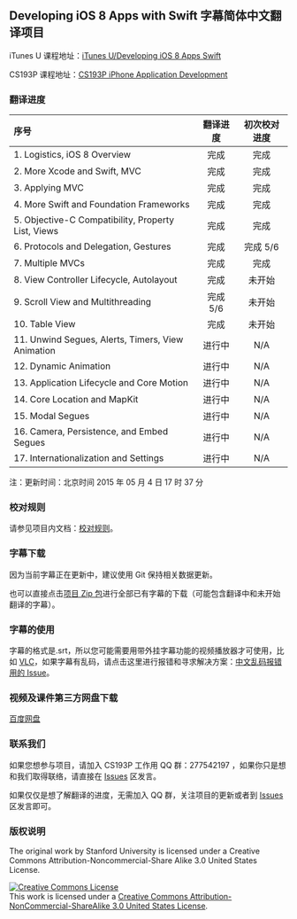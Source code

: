 Developing iOS 8 Apps with Swift 字幕简体中文翻译项目
---

iTunes U 课程地址：[iTunes U/Developing iOS 8 Apps Swift](https://itunes.apple.com/us/course/developing-ios-8-apps-swift/id961180099)

CS193P 课程地址：[CS193P iPhone Application Development](http://web.stanford.edu/class/cs193p/cgi-bin/drupal/)

### 翻译进度

序号 | 翻译进度 | 初次校对进度
:----------- | :-----------: | :-----------:
1. Logistics, iOS 8 Overview | 完成 | 完成
2. More Xcode and Swift, MVC | 完成 | 完成
3. Applying MVC | 完成 | 完成
4. More Swift and Foundation Frameworks | 完成 | 完成 
5. Objective-C Compatibility, Property List, Views | 完成 | 完成 
6. Protocols and Delegation, Gestures | 完成 | 完成 5/6
7. Multiple MVCs | 完成 | 完成
8. View Controller Lifecycle, Autolayout | 完成 | 未开始
9. Scroll View and Multithreading | 完成 5/6 | 未开始
10. Table View| 完成 | 未开始
11. Unwind Segues, Alerts, Timers, View Animation | 进行中 | N/A
12. Dynamic Animation | 进行中 | N/A
13. Application Lifecycle and Core Motion | 进行中 | N/A
14. Core Location and MapKit | 进行中 | N/A
15. Modal Segues | 进行中 | N/A
16. Camera, Persistence, and Embed Segues | 进行中 | N/A
17. Internationalization and Settings | 进行中 | N/A

注：更新时间：北京时间 2015 年 05 月 4 日 17 时 37 分

### 校对规则

请参见项目内文档：[校对规则](./proofread-rules.md)。

### 字幕下载

因为当前字幕正在更新中，建议使用 Git 保持相关数据更新。

也可以直接点击[项目 Zip 包](https://github.com/x140yu/Developing_iOS_8_Apps_With_Swift/archive/master.zip)进行全部已有字幕的下载（可能包含翻译中和未开始翻译的字幕）。

### 字幕的使用

字幕的格式是.srt，所以您可能需要用带外挂字幕功能的视频播放器才可使用，比如 [VLC](http://www.videolan.org/vlc/index.html)，如果字幕有乱码，请点击这里进行报错和寻求解决方案：[中文乱码报错用的 Issue](https://github.com/x140yu/Developing_iOS_8_Apps_With_Swift/issues/131)。

### 视频及课件第三方网盘下载

[百度网盘](http://pan.baidu.com/s/1i3glp2l)

### 联系我们

如果您想参与项目，请加入 CS193P 工作用 QQ 群：277542197 ，如果你只是想和我们取得联络，请直接在 [Issues](https://github.com/x140yu/Developing_iOS_8_Apps_With_Swift/issues) 区发言。

如果仅仅是想了解翻译的进度，无需加入 QQ 群，关注项目的更新或者到 [Issues](https://github.com/x140yu/Developing_iOS_8_Apps_With_Swift/issues) 区发言即可。

### 版权说明

The original work by Stanford University is licensed under a Creative Commons Attribution-Noncommercial-Share Alike 3.0 United States License.

<a rel="license" href="http://creativecommons.org/licenses/by-nc-sa/3.0/us/"><img alt="Creative Commons License" style="border-width:0" src="https://i.creativecommons.org/l/by-nc-sa/3.0/us/88x31.png" /></a><br />This work is licensed under a <a rel="license" href="http://creativecommons.org/licenses/by-nc-sa/3.0/us/">Creative Commons Attribution-NonCommercial-ShareAlike 3.0 United States License</a>.
